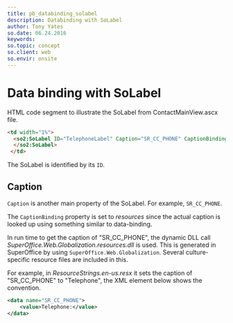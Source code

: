 ```yaml
---
title: pb_databinding_solabel
description: Databinding with SoLabel
author: Tony Yates
so.date: 06.24.2016
keywords:
so.topic: concept
so.client: web
so.envir: onsite
---
```


# Data binding with SoLabel

HTML code segment to illustrate the SoLabel from ContactMainView.ascx file.

```html
<td width="1%">
  <so2:SoLabel ID="TelephoneLabel" Caption="SR_CC_PHONE" CaptionBinding="Resources" runat="server" ContextStyle="Important">
  </so2:SoLabel>
 </td>
```

The SoLabel is identified by its `ID`.

## Caption

`Caption` is another main property of the SoLabel. For example, `SR_CC_PHONE`.

The `CaptionBinding` property is set to *resources* since the actual caption is looked up using something similar to data-binding.

In run time to get the caption of "SR\_CC\_PHONE", the dynamic DLL call *SuperOffice.Web.Globalization.resources.dll* is used. This is generated in SuperOffice by using `SuperOffice.Web.Globalization`. Several culture-specific resource files are included in this.

For example, in *ResourceStrings.en-us.resx* it sets the caption of "SR\_CC\_PHONE" to "Telephone", the XML element below shows the convention.

```XML
<data name="SR_CC_PHONE">
    <value>Telephone:</value>
</data>
```
